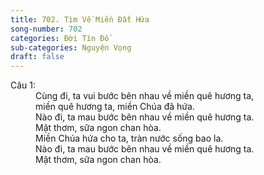 ```yaml
---
title: 702. Tìm Về Miền Đất Hứa
song-number: 702
categories: Đời Tín Đồ
sub-categories: Nguyện Vọng
draft: false
---
```

<dl><dt>Câu 1:</dt><dd data-verse="1">Cùng đi, ta vui bước bên nhau về miền quê hương ta, <br/>miền quê hương ta, miền Chúa đã hứa. <br/>Nào đi, ta mau bước bên nhau về miền quê hương ta. <br/>Mật thơm, sữa ngon chan hòa. <br/>Miền Chúa hứa cho ta, tràn nước sống bao la. <br/>Nào đi, ta mau bước bên nhau về miền quê hương ta. <br/>Mật thơm, sữa ngon chan hòa. </dd></dl>